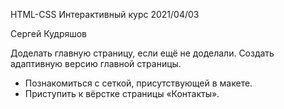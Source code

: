 HTML-CSS
Интерактивный курс 2021/04/03

Сергей Кудряшов

Доделать главную страницу, если ещё не доделали.
Создать адаптивную версию главной страницы.
* Познакомиться с сеткой, присутствующей в макете.
* Приступить к вёрстке страницы «Контакты». 
